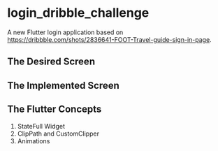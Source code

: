 # login_dribble_challenge

A new Flutter login application based on https://dribbble.com/shots/2836641-FOOT-Travel-guide-sign-in-page.

## The Desired Screen


## The Implemented Screen

## The Flutter Concepts
1. StateFull Widget
2. ClipPath and CustomClipper
3. Animations
